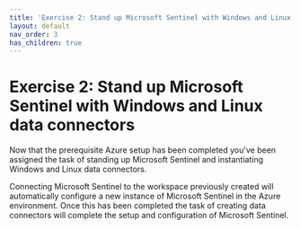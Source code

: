 ```yaml
---
title: 'Exercise 2: Stand up Microsoft Sentinel with Windows and Linux data connectors'
layout: default
nav_order: 3
has_children: true
---
```


# Exercise 2: Stand up Microsoft Sentinel with Windows and Linux data connectors

Now that the prerequisite Azure setup has been completed you've been assigned the task of standing up Microsoft Sentinel and instantiating Windows and Linux data connectors.  

Connecting Microsoft Sentinel to the workspace previously created will automatically configure a new instance of Microsoft Sentinel in the Azure environment. Once this has been completed the task of creating data connectors will complete the setup and configuration of Microsoft Sentinel.
